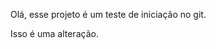 <!-- É uma linguagem de marcação que a gente usa geralmente para informar tudo que é necessário no projeto fora do código, para não ficar aquele monte de anotação no código (leia-me) -->

<!-- O git funciona com qualquer tipo de arquivo -->

Olá, esse projeto é um teste de iniciação no git.

Isso é uma alteração.